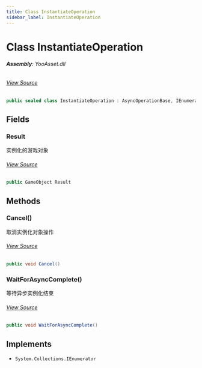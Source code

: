 ```yaml
---
title: Class InstantiateOperation
sidebar_label: InstantiateOperation
---
```

# Class InstantiateOperation


###### **Assembly**: YooAsset.dll
###### [View Source](https://github.com/tuyoogame/YooAsset/blob/main/Assets/YooAsset/Runtime/AssetSystem/Operations/InstantiateOperation.cs#L5)
```csharp title="Declaration"
public sealed class InstantiateOperation : AsyncOperationBase, IEnumerator
```
## Fields
### Result
实例化的游戏对象
###### [View Source](https://github.com/tuyoogame/YooAsset/blob/main/Assets/YooAsset/Runtime/AssetSystem/Operations/InstantiateOperation.cs#L25)
```csharp title="Declaration"
public GameObject Result
```
## Methods
### Cancel()
取消实例化对象操作
###### [View Source](https://github.com/tuyoogame/YooAsset/blob/main/Assets/YooAsset/Runtime/AssetSystem/Operations/InstantiateOperation.cs#L78)
```csharp title="Declaration"
public void Cancel()
```
### WaitForAsyncComplete()
等待异步实例化结束
###### [View Source](https://github.com/tuyoogame/YooAsset/blob/main/Assets/YooAsset/Runtime/AssetSystem/Operations/InstantiateOperation.cs#L91)
```csharp title="Declaration"
public void WaitForAsyncComplete()
```

## Implements

* `System.Collections.IEnumerator`
